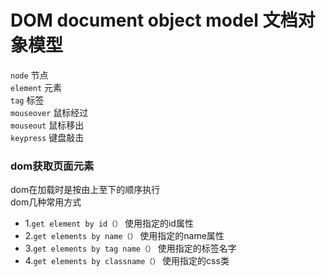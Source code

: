 DOM document object  model 文档对象模型
===
`node`           节点  
`element`      元素  
`tag`              标签  
`mouseover`  鼠标经过  
`mouseout`   鼠标移出  
`keypress`      键盘敲击  
### dom获取页面元素 
dom在加载时是按由上至下的顺序执行  
dom几种常用方式
* 1.`get element by id（）` 使用指定的id属性  
* 2.`get elements by name（）`  使用指定的name属性  
* 3.`get elements by tag name（）`  使用指定的标签名字  
* 4.`get elements by classname（）`    使用指定的css类  

